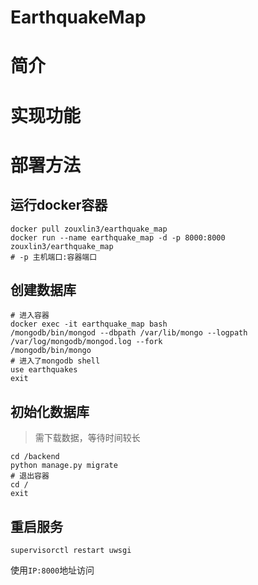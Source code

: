 # EarthquakeMap
# 简介
# 实现功能
# 部署方法
## 运行docker容器
```shell
docker pull zouxlin3/earthquake_map
docker run --name earthquake_map -d -p 8000:8000 zouxlin3/earthquake_map
# -p 主机端口:容器端口
```
## 创建数据库
```shell
# 进入容器
docker exec -it earthquake_map bash
/mongodb/bin/mongod --dbpath /var/lib/mongo --logpath /var/log/mongodb/mongod.log --fork
/mongodb/bin/mongo
# 进入了mongodb shell
use earthquakes
exit
```
## 初始化数据库
> 需下载数据，等待时间较长
```
cd /backend
python manage.py migrate
# 退出容器
cd /
exit
```
## 重启服务
```shell
supervisorctl restart uwsgi
```
使用`IP:8000`地址访问
